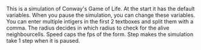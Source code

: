 This is a simulation of Conway's Game of Life. At the start it has the default variables. When you pause the simulation, you can change these variables. You can enter multiple intigers in the first 2 textboxes and split them with a comma. The radius decides in which radius to check for the alive neighbourcells. Speed caps the fps of the form. Step makes the simulation take 1 step when it is paused.

